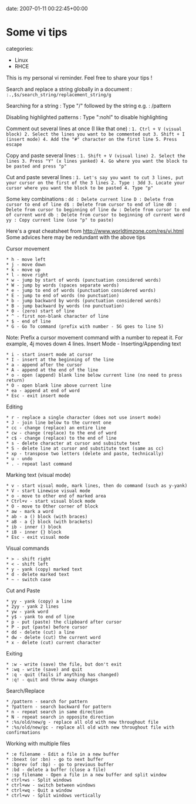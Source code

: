 


date: 2007-01-11 00:22:45+00:00


# Some vi tips

categories:
- Linux
- RHCE


This is my personal vi reminder.
Feel free to share your tips !

<!-- more -->

Search and replace a string globally in a document :
`:.,$s/search_string/replacement_string/g`

Searching for a string :
Type "/" followed by the string
e.g. : /pattern

Disabling highlighted patterns :
Type ":nohl" to disable highlighting

Comment out several lines at once (I like that one) :
`1. Ctrl + V (visual block)
2. Select the lines you want to be commented out
3. Shift + I (insert mode)
4. Add the "#" character on the first line
5. Press escape`

Copy and paste several lines :
`1. Shift + V (visual line)
2. Select the lines
3. Press "Y" (x lines yanked)
4. Go where you want the block to be pasted and press "p"`

Cut and paste several lines :
`1. Let's say you want to cut 3 lines, put your cursor on the first of the 3 lines
2. Type : 3dd
3. Locate your cursor where you want the block to be pasted
4. Type "p"`

Some key combinations :
`dd : Delete current line
D : Delete from cursor to end of line
d$ : Delete from cursor to end of line
d0 : Delete from cursor to beginning of line
dw : Delete from cursor to end of current word
db : Delete from cursor to beginning of current word
yy : Copy current line (use "p" to paste)`

Here's a great cheatsheet from http://www.worldtimzone.com/res/vi.html
Some advices here may be redundant with the above tips

Cursor movement

    * h - move left
    * j - move down
    * k - move up
    * l - move right
    * w - jump by start of words (punctuation considered words)
    * W - jump by words (spaces separate words)
    * e - jump to end of words (punctuation considered words)
    * E - jump to end of words (no punctuation)
    * b - jump backward by words (punctuation considered words)
    * B - jump backward by words (no punctuation)
    * 0 - (zero) start of line
    * ^ - first non-blank character of line
    * $ - end of line
    * G - Go To command (prefix with number - 5G goes to line 5)

Note: Prefix a cursor movement command with a number to repeat it. For example, 4j moves down 4 lines.
Insert Mode - Inserting/Appending text

    * i - start insert mode at cursor
    * I - insert at the beginning of the line
    * a - append after the cursor
    * A - append at the end of the line
    * o - open (append) blank line below current line (no need to press return)
    * O - open blank line above current line
    * ea - append at end of word
    * Esc - exit insert mode

Editing

    * r - replace a single character (does not use insert mode)
    * J - join line below to the current one
    * cc - change (replace) an entire line
    * cw - change (replace) to the end of word
    * c$ - change (replace) to the end of line
    * s - delete character at cursor and subsitute text
    * S - delete line at cursor and substitute text (same as cc)
    * xp - transpose two letters (delete and paste, technically)
    * u - undo
    * . - repeat last command

Marking text (visual mode)

    * v - start visual mode, mark lines, then do command (such as y-yank)
    * V - start Linewise visual mode
    * o - move to other end of marked area
    * Ctrl+v - start visual block mode
    * O - move to Other corner of block
    * aw - mark a word
    * ab - a () block (with braces)
    * aB - a {} block (with brackets)
    * ib - inner () block
    * iB - inner {} block
    * Esc - exit visual mode

Visual commands

    * > - shift right
    * < - shift left
    * y - yank (copy) marked text
    * d - delete marked text
    * ~ - switch case

Cut and Paste

    * yy - yank (copy) a line
    * 2yy - yank 2 lines
    * yw - yank word
    * y$ - yank to end of line
    * p - put (paste) the clipboard after cursor
    * P - put (paste) before cursor
    * dd - delete (cut) a line
    * dw - delete (cut) the current word
    * x - delete (cut) current character

Exiting

    * :w - write (save) the file, but don't exit
    * :wq - write (save) and quit
    * :q - quit (fails if anything has changed)
    * :q! - quit and throw away changes

Search/Replace

    * /pattern - search for pattern
    * ?pattern - search backward for pattern
    * n - repeat search in same direction
    * N - repeat search in opposite direction
    * :%s/old/new/g - replace all old with new throughout file
    * :%s/old/new/gc - replace all old with new throughout file with confirmations

Working with multiple files

    * :e filename - Edit a file in a new buffer
    * :bnext (or :bn) - go to next buffer
    * :bprev (of :bp) - go to previous buffer
    * :bd - delete a buffer (close a file)
    * :sp filename - Open a file in a new buffer and split window
    * ctrl+ws - Split windows
    * ctrl+ww - switch between windows
    * ctrl+wq - Quit a window
    * ctrl+wv - Split windows vertically
